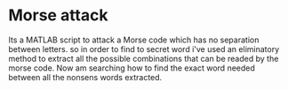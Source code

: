 # Morse attack
Its a MATLAB script to attack a Morse code which has no separation between letters. so in order to find to secret word i've used an eliminatory method to extract all the possible combinations that can be readed by the morse code.
Now am searching how to find the exact word needed between all the nonsens words extracted.